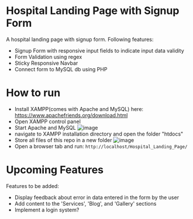 # Hospital Landing Page with Signup Form

A hospital landing page with signup form. Following features:
- Signup Form with responsive input fields to indicate input data validity
- Form Validation using regex
- Sticky Responsive Navbar
- Connect form to MySQL db using PHP

# How to run
- Install XAMPP(comes with Apache and MySQL) here: https://www.apachefriends.org/download.html
- Open XAMPP control panel
- Start Apache and MySQL
![image](https://user-images.githubusercontent.com/61610278/206141546-e07cb3e2-3924-4af1-a319-8cbefd6e6602.png)
- navigate to XAMPP installation directory and open the folder "htdocs"
- Store all files of this repo in a new folder
![image](https://user-images.githubusercontent.com/61610278/206142644-e1fee363-c237-4c1c-ae05-d12eb561f27f.png)
- Open a browser tab and run: ```http://localhost/Hospital_Landing_Page/```



# Upcoming Features

Features to be added:
- Display feedback about error in data entered in the form by the user
- Add content to the 'Services', 'Blog', and 'Gallery' sections
- Implement a login system?
